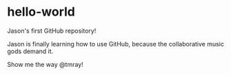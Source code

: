 # hello-world
Jason's first GitHub repository!

Jason is finally learning how to use GitHub, because the collaborative music gods demand it. 

Show me the way @tmray!
